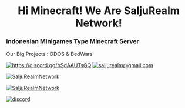 <h1 align="center">Hi Minecraft! We Are SaljuRealm Network!</h1>

<h3>Indonesian Minigames Type Minecraft Server</h3>
<p>Our Big Projects : DDOS & BedWars</p>

<a href="https://discord.gg/bSdAAUTsGQ" target="blank"><img src="https://shields.io/badge/join_my-discord-7289DA?logo=discord&style=for-the-badge" alt="https://discord.gg/bSdAAUTsGQ"/></a> 
<a href="mailto:saljurealm@gmail.com" target="blank"><img src="https://shields.io/badge/send_me-email-d44a3c?logo=gmail&style=for-the-badge" alt="saljurealm@gmail.com"/></a> 
</p>

<a href="https://github.com/ClueForce/">
<p><img align="center" src="https://github-readme-stats.vercel.app/api/top-langs?username=SaljuRealmNetwork&langs_count=6&show_icons=true&layout=compact&bg_color=1f1d2e&text_color=FAF4ED&icon_color=C3A6E6&title_color=9CCFD8" alt="SaljuRealmNetwork"/>
<p><img align="center" src="https://github-readme-stats.vercel.app/api?username=SaljuRealmNetwork&show_icons=true&locale=en&layout=compact&bg_color=1f1d2e&text_color=FAF4ED&icon_color=C3A6E6&title_color=9CCFD8" alt="SaljuRealmNetwork"/>
<a href="https://discord.gg/bSdAAUTsGQ"><p><img align="center" src="https://discord.com/api/guilds/801709243220099102/embed.png?style=banner3" alt="discord"/></a>
